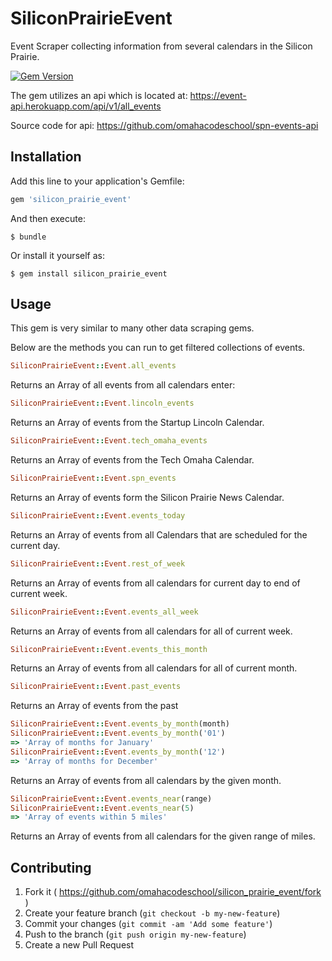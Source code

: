 # SiliconPrairieEvent
Event Scraper collecting information from several calendars in the Silicon Prairie.

[![Gem Version](https://badge.fury.io/rb/silicon_prairie_event.svg)](http://badge.fury.io/rb/silicon_prairie_event)

The gem utilizes an api which is located at:
https://event-api.herokuapp.com/api/v1/all_events

Source code for api:
https://github.com/omahacodeschool/spn-events-api

## Installation

Add this line to your application's Gemfile:

```ruby
gem 'silicon_prairie_event'
```

And then execute:

    $ bundle

Or install it yourself as:

    $ gem install silicon_prairie_event

## Usage

This gem is very similar to many other data scraping gems.

Below are the methods you can run to get filtered collections of events.
```ruby
SiliconPrairieEvent::Event.all_events
```
Returns an Array of all events from all calendars enter:
```ruby
SiliconPrairieEvent::Event.lincoln_events
```
Returns an Array of events from the Startup Lincoln Calendar.
```ruby
SiliconPrairieEvent::Event.tech_omaha_events
```
Returns an Array of events from the Tech Omaha Calendar.
```ruby
SiliconPrairieEvent::Event.spn_events
```
Returns an Array of events form the Silicon Prairie News Calendar.
```ruby
SiliconPrairieEvent::Event.events_today
```
Returns an Array of events from all Calendars that are scheduled for the current day.
```ruby
SiliconPrairieEvent::Event.rest_of_week
```
Returns an Array of events from all calendars for current day to end of current week.
```ruby
SiliconPrairieEvent::Event.events_all_week
```
Returns an Array of events from all calendars for all of current week.
```ruby
SiliconPrairieEvent::Event.events_this_month
```
Returns an Array of events from all calendars for all of current month.
```ruby
SiliconPrairieEvent::Event.past_events
```
Returns an Array of events from the past
```ruby
SiliconPrairieEvent::Event.events_by_month(month)
SiliconPrairieEvent::Event.events_by_month('01')
=> 'Array of months for January'
SiliconPrairieEvent::Event.events_by_month('12')
=> 'Array of months for December'
```
Returns an Array of events from all calendars by the given month.
```ruby
SiliconPrairieEvent::Event.events_near(range)
SiliconPrairieEvent::Event.events_near(5)
=> 'Array of events within 5 miles'
```
Returns an Array of events from all calendars for the given range of miles.

## Contributing

1. Fork it ( https://github.com/omahacodeschool/silicon_prairie_event/fork )
2. Create your feature branch (`git checkout -b my-new-feature`)
3. Commit your changes (`git commit -am 'Add some feature'`)
4. Push to the branch (`git push origin my-new-feature`)
5. Create a new Pull Request
